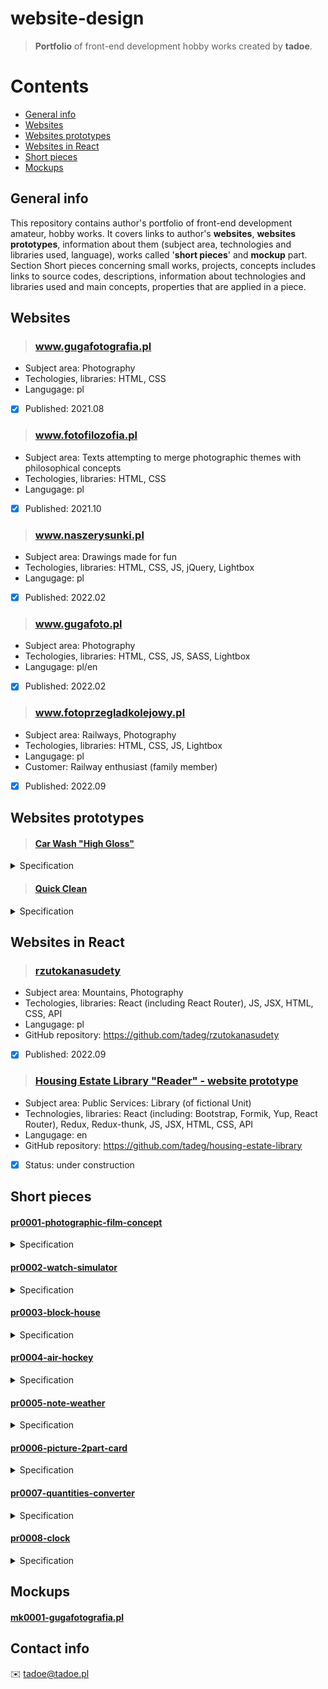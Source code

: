 # website-design
> **Portfolio** of front-end development hobby works created by **tadoe**.

# Contents
* [General info](#general-info)
* [Websites](#websites)
* [Websites prototypes](#websites-prototypes)
* [Websites in React](#websites-in-react)
* [Short pieces](#short-pieces)
* [Mockups](#mockups)

## General info 
This repository contains author's portfolio of front-end development amateur, hobby works. It covers links to author's **websites**, **websites prototypes**, information about them (subject area, technologies and libraries used, language), works called '**short pieces**' and **mockup** part. Section Short pieces concerning small works, projects, concepts includes links to source codes, descriptions, information about technologies and libraries used and main concepts, properties that are applied in a piece.

## Websites

> ### www.gugafotografia.pl
  - Subject area: Photography
  - Techologies, libraries: HTML, CSS
  - Langugage: pl
  - [x] Published: 2021.08

> ### www.fotofilozofia.pl
  - Subject area: Texts attempting to merge photographic themes with philosophical concepts
  - Techologies, libraries: HTML, CSS
  - Langugage: pl
  - [x] Published: 2021.10

> ### www.naszerysunki.pl
  - Subject area: Drawings made for fun
  - Techologies, libraries: HTML, CSS, JS, jQuery, Lightbox
  - Langugage: pl
  - [x] Published: 2022.02

> ### www.gugafoto.pl
  - Subject area: Photography
  - Techologies, libraries: HTML, CSS, JS, SASS, Lightbox
  - Langugage: pl/en
  - [x] Published: 2022.02

> ### www.fotoprzegladkolejowy.pl
  - Subject area: Railways, Photography
  - Techologies, libraries: HTML, CSS, JS, Lightbox
  - Langugage: pl
  - Customer: Railway enthusiast (family member)
  - [x] Published: 2022.09
  
## Websites prototypes

> #### [Car Wash "High Gloss"](www.tadoe.pl/prototypes/carwash/index.html)
<details>
<summary>Specification</summary>
<ul>
<li>Subject area: Business Services: Car Washing (of fictional Business Unit)</li>
<li>Technologies, libraries: HTML, CSS, JS</li>
<li>Langugage: en</li>
<li>Published: 2022.07</li>
</ul>
</details>

> #### [Quick Clean](www.tadoe.pl/prototypes/quickclean/index.html)
<details>
<summary>Specification</summary>
<ul>
<li>Subject area: Business Services: Furniture and car upholstery cleaning (of fictional Business Unit)</li>
<li>Technologies, libraries: HTML, CSS, JS</li>
<li>Langugage: en</li>
<li>Published: 2022.07</li>
</ul>
</details>

## Websites in React

> ### [rzutokanasudety](https://tadeg.github.io/rzutokanasudety)
  - Subject area: Mountains, Photography
  - Techologies, libraries: React (including React Router), JS, JSX, HTML, CSS, API
  - Langugage: pl
  - GitHub repository: https://github.com/tadeg/rzutokanasudety
  - [x] Published: 2022.09

> ### [Housing Estate Library "Reader" - website prototype](https://tadeg.github.io/housing-estate-library/)
  - Subject area: Public Services: Library (of fictional Unit)
  - Technologies, libraries: React (including: Bootstrap, Formik, Yup, React Router), Redux, Redux-thunk, JS, JSX, HTML, CSS, API
  - Langugage: en
  - GitHub repository: https://github.com/tadeg/housing-estate-library
  - [x] Status: under construction

## Short pieces 

#### [pr0001-photographic-film-concept](https://github.com/tadeg/website-design/tree/main/pr0001-photographic-film-concept)
<details>
<summary>Specification</summary>
<ul>
<li>Description: The concept of images placing on the website using a design of an old, analog photographic film</li>
<li>Technologies, libraries: HTML, CSS</li>
<li>Main concepts, properties: position, float</li>
<li>Published: 2022.02</li>
</ul>
</details>

#### [pr0002-watch-simulator](https://github.com/tadeg/website-design/tree/main/pr0002-watch-simulator)
<details>
<summary>Specification</summary>
<ul>
<li>Description: An animation of a rotating element drawn in the shape of a watch hand</li>
<li>Technologies, libraries: HTML, CSS, jQuery</li>
<li>Main concepts, properties: position, transform, linear-gradient</li>
<li>Published: 2022.03</li>
</ul>
</details>

#### [pr0003-block-house](https://github.com/tadeg/website-design/tree/main/pr0003-block-house)
<details>
<summary>Specification</summary>
<ul>
<li>Description: An animation of a block house building</li>
<li>Technologies, libraries: HTML, CSS, jQuery</li>
<li>Main concepts, properties: position, transform</li>
<li>Published: 2022.04</li>
</ul>
</details>

#### [pr0004-air-hockey](https://github.com/tadeg/website-design/tree/main/pr0004-air-hockey)
<details>
<summary>Specification</summary>
<ul>
<li>Description: An animation of an air hockey game</li>
<li>Technologies, libraries: HTML, CSS, jQuery</li>
<li>Main concepts, properties: keyframes, animation, position, transform, linear-gradient</li>
<li>Published: 2022.04</li>
</ul>
</details>

#### [pr0005-note-weather](https://github.com/tadeg/website-design/tree/main/pr0005-note-weather)
<details>
<summary>Specification</summary>
<ul>
<li>Description: Notes and todo list with weather information section and some ideas displayed in random mode</li>
<li>Technologies, libraries: HTML, CSS, JS, API</li>
<li>Main concepts, properties: flexbox, input, axios (get, then, catch), createElement, append, e.target</li>
<li>Published: 2022.04</li>
</ul>
</details>

#### [pr0006-picture-2part-card](https://github.com/tadeg/website-design/tree/main/pr0006-picture-2part-card)
<details>
<summary>Specification</summary>
<ul>
<li>Description: Two-part card with animations that uses 3d effect</li>
<li>Technologies, libraries: HTML, CSS, JS</li>
<li>Main concepts, properties: perspective, transform-style: preserve-3d, flexbox, keyframes, animation, position</li>
<li>Published: 2022.04</li>
</ul>
</details>

#### [pr0007-quantities-converter](https://github.com/tadeg/website-design/tree/main/pr0007-quantities-converter)
<details>
<summary>Specification</summary>
<ul>
<li>Description: Converter of physical quantities (Meters to Feet, Centimeters to Inches, Kilometers to Miles, Celsius to Fahrenheit, Kilograms to Pounds, Grams to Ounces)</li>
<li>Technologies, libraries: HTML, CSS, JS</li>
<li>Main concepts, properties: flexbox, input, innerHTML, physical conversion formulas</li>
<li>Published: 2022.05</li>
</ul>
</details>

#### [pr0008-clock](https://github.com/tadeg/website-design/tree/main/pr0008-clock)
<details>
<summary>Specification</summary>
<ul>
<li>Description: Clock</li>
<li>Technologies, libraries: HTML, CSS, JS</li>
<li>Main concepts, properties: flexbox, transform, new Date, getHours, getMinutes, getSeconds</li>
<li>Published: 2022.05</li>
</ul>
</details>

## Mockups
#### [mk0001-gugafotografia.pl](https://github.com/tadeg/website-design/tree/main/mockups/mk0001-gugafotografia.pl)

## Contact info
✉️ tadoe@tadoe.pl
